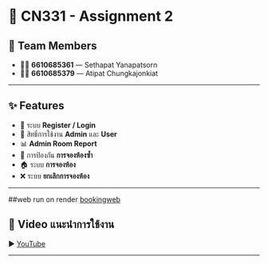 # 🏫 CN331 - Assignment 2

## 👥 Team Members
- 👨‍🎓 **6610685361** — Sethapat Yanapatsorn  
- 👨‍🎓 **6610685379** — Atipat Chungkajonkiat  

---

## ✨ Features
- 🔐 ระบบ **Register / Login**  
- 👑 สิทธิ์การใช้งาน **Admin** และ **User**  
- 📊 **Admin Room Report**  
- 🚫 การป้องกัน **การจองห้องซ้ำ**  
- 🏠 ระบบ **การจองห้อง**  
- ❌ ระบบ **ยกเลิกการจองห้อง**  

---
##web run on render 
[bookingweb](https://cn331-as2-jrsz.onrender.com)

## 🎥 Video แนะนำการใช้งาน
▶️ [YouTube](https://youtu.be/pAHi1TQuLDg)

---
